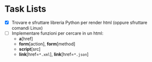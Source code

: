 # Task Lists

- [x] Trovare e sfruttare libreria Python per render html (oppure sfruttare comandi Linux)
- [ ] Implementare funzioni per cercare in un html:
  - **a**[href]
  - **form**[action], **form**[method]
  - **script**[src]
  - **link**[href=`*.xml`], **link**[href=`*.json`]
